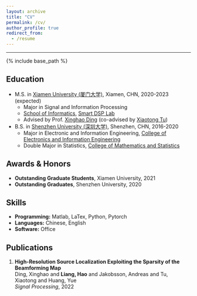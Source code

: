 ```yaml
---
layout: archive
title: "CV"
permalink: /cv/
author_profile: true
redirect_from:
  - /resume
---
```


***

{% include base_path %}

Education
------
* M.S. in [Xiamen University (厦门大学)](https://www.xmu.edu.cn/), Xiamen, CHN, 2020-2023 (expected)
  * Major in Signal and Information Processing
  * [School of Informatics](https://informatics.xmu.edu.cn/), [Smart DSP Lab](https://xmu-smartdsp.github.io/index.html)
  * Advised by Prof. [Xinghao Ding](https://scholar.google.com/citations?user=k5hVBfMAAAAJ&hl=zh-CN&oi=ao) (co-advised by [Xiaotong Tu](https://tormii.github.io/))
* B.S. in [Shenzhen University (深圳大学)](https://www.szu.edu.cn/), Shenzhen, CHN, 2016-2020
  * Major in Electronic and Information Engineering, [College of Electronics and Information Engineering](https://en.szu.edu.cn/info/1017/1028.htm)
  * Double Major in Statistics, [College of Mathematics and Statistics](https://en.szu.edu.cn/info/1017/1027.htm)

Awards & Honors
------
* **Outstanding Graduate Students**, Xiamen University, 2021
* **Outstanding Graduates**, Shenzhen University, 2020

Skills
------
* **Programming:** Matlab, LaTex, Python, Pytorch
* **Languages:** Chinese, English
* **Software:** Office

Publications
------
<ol>
<li><p> <b>High-Resolution Source Localization Exploiting the Sparsity of the Beamforming Map</b><br>
Ding, Xinghao and <b>Liang, Hao</b> and Jakobsson, Andreas and Tu, Xiaotong and Huang, Yue<br>
<i>Signal Processing</i>, 2022 <br>